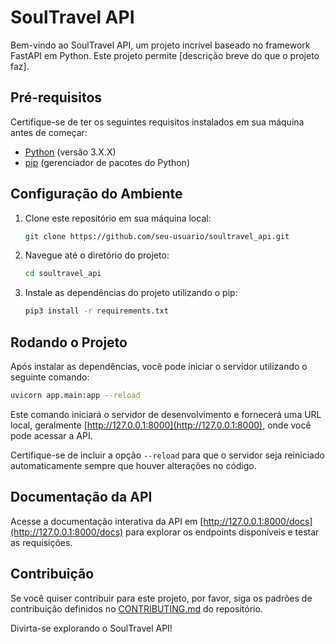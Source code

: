 # SoulTravel API

Bem-vindo ao SoulTravel API, um projeto incrível baseado no framework FastAPI em Python. Este projeto permite [descrição breve do que o projeto faz].

## Pré-requisitos

Certifique-se de ter os seguintes requisitos instalados em sua máquina antes de começar:

- [Python](https://www.python.org/) (versão 3.X.X)
- [pip](https://pip.pypa.io/en/stable/) (gerenciador de pacotes do Python)

## Configuração do Ambiente

1. Clone este repositório em sua máquina local:

   ```bash
   git clone https://github.com/seu-usuario/soultravel_api.git
   ```

2. Navegue até o diretório do projeto:

   ```bash
   cd soultravel_api
   ```

3. Instale as dependências do projeto utilizando o pip:

   ```bash
   pip3 install -r requirements.txt
   ```

## Rodando o Projeto

Após instalar as dependências, você pode iniciar o servidor utilizando o seguinte comando:

```bash
uvicorn app.main:app --reload
```

Este comando iniciará o servidor de desenvolvimento e fornecerá uma URL local, geralmente [http://127.0.0.1:8000](http://127.0.0.1:8000), onde você pode acessar a API.

Certifique-se de incluir a opção `--reload` para que o servidor seja reiniciado automaticamente sempre que houver alterações no código.

## Documentação da API

Acesse a documentação interativa da API em [http://127.0.0.1:8000/docs](http://127.0.0.1:8000/docs) para explorar os endpoints disponíveis e testar as requisições.

## Contribuição

Se você quiser contribuir para este projeto, por favor, siga os padrões de contribuição definidos no [CONTRIBUTING.md](CONTRIBUTING.md) do repositório.

Divirta-se explorando o SoulTravel API!